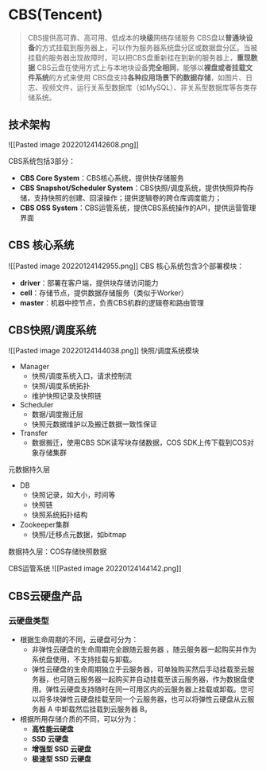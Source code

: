 # CBS(Tencent)

>CBS提供高可靠、高可用、低成本的**块级**网络存储服务
>CBS盘以**普通块设备**的方式挂载到服务器上，可以作为服务器系统盘分区或数据盘分区。当被挂载的服务器出现故障时，可以把CBS盘重新挂在到新的服务器上，**重现数据**
>CBS云盘在使用方式上与本地块设备**完全相同**，能够以**裸盘或者挂载文件系统**的方式来使用
>CBS盘支持**各种应用场景下的数据存储**，如图片、日志、视频文件，运行关系型数据库（如MySQL）、非关系型数据库等各类存储系统。

## 技术架构
![[Pasted image 20220124142608.png]]

CBS系统包括3部分：
- **CBS Core System**：CBS核心系统，提供快存储服务
- **CBS Snapshot/Scheduler System**：CBS快照/调度系统，提供快照异构存储，支持快照的创建、回滚操作；提供逻辑卷的跨仓库调度能力；  
- **CBS OSS System**：CBS运管系统，提供CBS系统操作的API，提供运营管理界面

## CBS 核心系统
![[Pasted image 20220124142955.png]]
CBS 核心系统包含3个部署模块：  
- **driver**：部署在客户端，提供块存储访问能力  
- **cell**：存储节点，提供数据存储服务（类似于Worker）  
- **master**：机器中控节点，负责CBS机群的逻辑卷和路由管理

## CBS快照/调度系统
![[Pasted image 20220124144038.png]]
快照/调度系统模块

-   Manager
    -   快照/调度系统入口，请求控制流
    -   快照/调度系统拓扑
    -   维护快照记录及快照链
-   Scheduler
    -   数据/调度搬迁层
    -   快照元数据维护以及搬迁数据一致性保证
-   Transfer
    -   数据搬迁，使用CBS SDK读写块存储数据，COS SDK上传下载到COS对象存储集群

元数据持久层

-   DB
    -   快照记录，如大小，时间等
    -   快照链
    -   快照系统拓扑结构
-   Zookeeper集群
    -   快照/迁移点元数据，如bitmap

数据持久层：COS存储快照数据


CBS运管系统
![[Pasted image 20220124144142.png]]


## CBS云硬盘产品
### 云硬盘类型
- 根据生命周期的不同，云硬盘可分为：
	- 非弹性云硬盘的生命周期完全跟随云服务器 ，随云服务器一起购买并作为系统盘使用，不支持挂载与卸载。
	- 弹性云硬盘的生命周期独立于云服务器，可单独购买然后手动挂载至云服务器，也可随云服务器一起购买并自动挂载至该云服务器，作为数据盘使用。弹性云硬盘支持随时在同一可用区内的云服务器上挂载或卸载。您可以将多块弹性云硬盘挂载至同一个云服务器，也可以将弹性云硬盘从云服务器 A 中卸载然后挂载到云服务器 B。
- 根据所用存储介质的不同，可以分为：
	- **高性能云硬盘**
	- **SSD 云硬盘**
	- **增强型 SSD 云硬盘**
	- **极速型 SSD 云硬盘**
